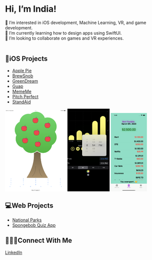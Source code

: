  <h1>Hi, I’m India!</h1>
  👀 I’m interested in iOS development, Machine Learning, VR, and game development.<br>
 🌱 I’m currently learning how to design apps using SwiftUI.<br>
 💞️ I’m looking to collaborate on games and VR experiences.<br>
 <br>
 <h2>📱iOS Projects</h3>
 <ul>
  <li><a href="https://github.com/clamquarter/ApplePie">Apple Pie</a></li>
   <li><a href="https://github.com/clamquarter/Brew-Snob">BrewSnob</a></li>
 <li><a href="https://github.com/clamquarter/GreenDream">GreenDream</a></li> 
   <li><a href="https://github.com/clamquarter/Guap">Guap</a></li>
   <li><a href="https://github.com/clamquarter/MemeMe">MemeMe</a></li>
 <li><a href="https://github.com/clamquarter/PitchPerfect">Pitch Perfect</a></li>
  <li><a href="https://github.com/clamquarter/StandAid">StandAid</a></li>
 </ul>
 
 <div>
 <img src="https://github.com/clamquarter/ApplePie/blob/master/images/ApplePieStart.png" width="200">
  <img src="https://github.com/clamquarter/StandAid/blob/main/images/TimePicker.png" width="138">  
 <img src="https://github.com/clamquarter/Guap/blob/main/Guap/Assets.xcassets/BudgetScreen.png" width="118">

 </div>
 
 
 <h2>💻Web Projects</h3>
 <ul>
  <li><a href="https://github.com/clamquarter/National-Parks">National Parks</a></li>
   <li><a href="https://github.com/clamquarter/SpongeBob-Quiz-App">Spongebob Quiz App</a></li>
 </ul>

  <h2>👩🏾‍💻Connect With Me</h3>
  <a href="https://www.linkedin.com/in/india-walker-48337a143/">LinkedIn</a> 
 



<!---
clamquarter/clamquarter is a ✨ special ✨ repository because its `README.md` (this file) appears on your GitHub profile.
You can click the Preview link to take a look at your changes.
--->
